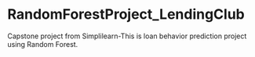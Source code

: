 # RandomForestProject_LendingClub
Capstone project from Simplilearn-This is loan behavior prediction project using Random Forest.
